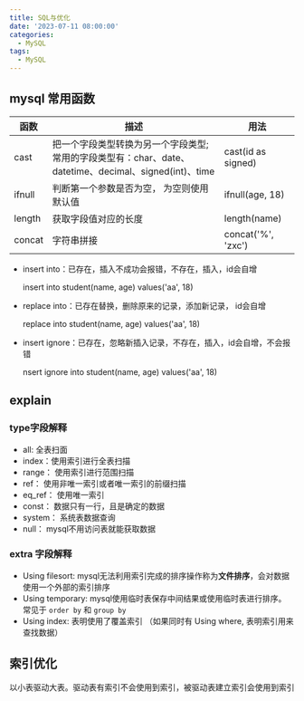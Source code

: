 ```yaml
---
title: SQL与优化
date: '2023-07-11 08:00:00'
categories:
  - MySQL
tags:
  - MySQL
---
```


## mysql 常用函数

| 函数     | 描述                                                                           | 用法                 |
|--------|------------------------------------------------------------------------------|--------------------|
| cast   | 把一个字段类型转换为另一个字段类型;<br />常用的字段类型有：char、date、datetime、decimal、signed(int)、time | cast(id as signed) |
| ifnull | 判断第一个参数是否为空， 为空则使用默认值                                                        | ifnull(age, 18)    |
| length | 获取字段值对应的长度                                                                   | length(name)       |
| concat | 字符串拼接                                                                        | concat('%', 'zxc') |

* insert into：已存在，插入不成功会报错，不存在，插入，id会自增

  insert into student(name, age) values('aa', 18)

* replace into：已存在替换，删除原来的记录，添加新记录， id会自增

  replace into student(name, age) values('aa', 18)

* insert ignore：已存在，忽略新插入记录，不存在，插入，id会自增，不会报错

  nsert ignore into student(name, age) values('aa', 18)

## explain

### type字段解释

* all:  全表扫面
* index：使用索引进行全表扫描
* range： 使用索引进行范围扫描
* ref： 使用非唯一索引或者唯一索引的前缀扫描
* eq_ref： 使用唯一索引
* const： 数据只有一行，且是确定的数据
* system： 系统表数据查询
* null： mysql不用访问表就能获取数据

### extra 字段解释

* Using filesort: mysql无法利用索引完成的排序操作称为**文件排序**，会对数据使用一个外部的索引排序
* Using temporary: mysql使用临时表保存中间结果或使用临时表进行排序。 常见于 `order by` 和 `group by`
* Using index: 表明使用了覆盖索引 （如果同时有 Using where, 表明索引用来查找数据）

## 索引优化

以小表驱动大表。驱动表有索引不会使用到索引，被驱动表建立索引会使用到索引
